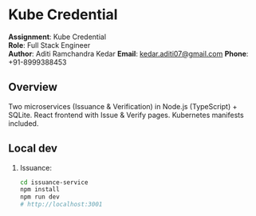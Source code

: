 # Kube Credential

**Assignment**: Kube Credential  
**Role**: Full Stack Engineer  
**Author**: Aditi Ramchandra Kedar
**Email**: kedar.aditi07@gmail.com 
**Phone**: +91-8999388453

## Overview
Two microservices (Issuance & Verification) in Node.js (TypeScript) + SQLite. React frontend with Issue & Verify pages. Kubernetes manifests included.

## Local dev
1. Issuance:
   ```bash
   cd issuance-service
   npm install
   npm run dev
   # http://localhost:3001

